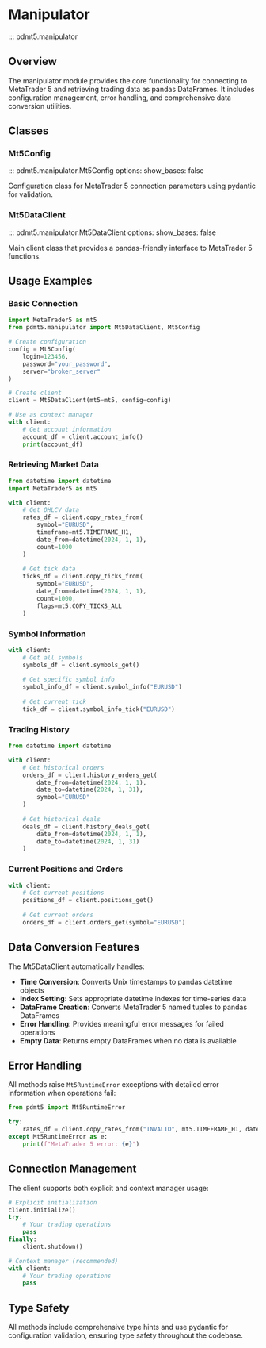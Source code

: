 # Manipulator

::: pdmt5.manipulator

## Overview

The manipulator module provides the core functionality for connecting to MetaTrader 5 and retrieving trading data as pandas DataFrames. It includes configuration management, error handling, and comprehensive data conversion utilities.

## Classes

### Mt5Config
::: pdmt5.manipulator.Mt5Config
    options:
      show_bases: false

Configuration class for MetaTrader 5 connection parameters using pydantic for validation.

### Mt5DataClient
::: pdmt5.manipulator.Mt5DataClient
    options:
      show_bases: false

Main client class that provides a pandas-friendly interface to MetaTrader 5 functions.


## Usage Examples

### Basic Connection

```python
import MetaTrader5 as mt5
from pdmt5.manipulator import Mt5DataClient, Mt5Config

# Create configuration
config = Mt5Config(
    login=123456,
    password="your_password",
    server="broker_server"
)

# Create client
client = Mt5DataClient(mt5=mt5, config=config)

# Use as context manager
with client:
    # Get account information
    account_df = client.account_info()
    print(account_df)
```

### Retrieving Market Data

```python
from datetime import datetime
import MetaTrader5 as mt5

with client:
    # Get OHLCV data
    rates_df = client.copy_rates_from(
        symbol="EURUSD",
        timeframe=mt5.TIMEFRAME_H1,
        date_from=datetime(2024, 1, 1),
        count=1000
    )
    
    # Get tick data
    ticks_df = client.copy_ticks_from(
        symbol="EURUSD",
        date_from=datetime(2024, 1, 1),
        count=1000,
        flags=mt5.COPY_TICKS_ALL
    )
```

### Symbol Information

```python
with client:
    # Get all symbols
    symbols_df = client.symbols_get()
    
    # Get specific symbol info
    symbol_info_df = client.symbol_info("EURUSD")
    
    # Get current tick
    tick_df = client.symbol_info_tick("EURUSD")
```

### Trading History

```python
from datetime import datetime

with client:
    # Get historical orders
    orders_df = client.history_orders_get(
        date_from=datetime(2024, 1, 1),
        date_to=datetime(2024, 1, 31),
        symbol="EURUSD"
    )
    
    # Get historical deals
    deals_df = client.history_deals_get(
        date_from=datetime(2024, 1, 1),
        date_to=datetime(2024, 1, 31)
    )
```

### Current Positions and Orders

```python
with client:
    # Get current positions
    positions_df = client.positions_get()
    
    # Get current orders
    orders_df = client.orders_get(symbol="EURUSD")
```

## Data Conversion Features

The Mt5DataClient automatically handles:

- **Time Conversion**: Converts Unix timestamps to pandas datetime objects
- **Index Setting**: Sets appropriate datetime indexes for time-series data
- **DataFrame Creation**: Converts MetaTrader 5 named tuples to pandas DataFrames
- **Error Handling**: Provides meaningful error messages for failed operations
- **Empty Data**: Returns empty DataFrames when no data is available

## Error Handling

All methods raise `Mt5RuntimeError` exceptions with detailed error information when operations fail:

```python
from pdmt5 import Mt5RuntimeError

try:
    rates_df = client.copy_rates_from("INVALID", mt5.TIMEFRAME_H1, datetime.now(), 100)
except Mt5RuntimeError as e:
    print(f"MetaTrader 5 error: {e}")
```

## Connection Management

The client supports both explicit and context manager usage:

```python
# Explicit initialization
client.initialize()
try:
    # Your trading operations
    pass
finally:
    client.shutdown()

# Context manager (recommended)
with client:
    # Your trading operations
    pass
```

## Type Safety

All methods include comprehensive type hints and use pydantic for configuration validation, ensuring type safety throughout the codebase.
